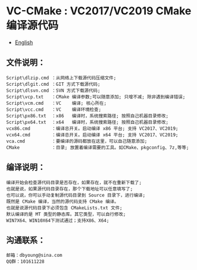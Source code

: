# VC-CMake : VC2017/VC2019 CMake 编译源代码

- [English](readme.md)

## 文件说明：
    Script\dlzip.cmd ：从网络上下载源代码压缩文件;
    Script\dlgit.cmd ：GIT 方式下载源代码;
    Script\dlsvn.cmd ：SVN 方式下载源代码;
    Script\vcp.txt   ：CMake 编译参数;可以随意添加; 只增不减; 除非遇到编译错误;
    Script\vcm.cmd   ：VC    编译; 核心所在;
    Script\vcc.cmd   ：VC    编译环境检查;
    Script\px86.txt  ：x86   编译时，系统搜索路径; 按照自己机器目录修改;
    Script\px64.txt  ：x64   编译时，系统搜索路径; 按照自己机器目录修改;
    vcx86.cmd        ：编译总开关。启动编译 x86 平台; 支持 VC2017、VC2019;
    vcx64.cmd        ：编译总开关。启动编译 x64 平台; 支持 VC2017、VC2019;
    vca.cmd          ：要编译的源码都放在这里，可以自己随意添加;
    CMake            ：目录; 放置着编译需要的工具。如CMake、pkgconfig、7z,等等;

## 编译说明：
    编译开始会检查源代码目录是否存在，如果存在，就不在重新下载了;
    也就是说，如果源代码目录存在，那个下载地址可以任意填写了;
    也可以说，你可以手动复制源代码目录到 Source 目录下，进行编译;
    既然是 CMake 编译，当然的源代码支持 CMake 编译。
    也就是说源代码目录下必须包含 CMakeLists.txt 文件;
    默认编译的是 MT 类型的静态库。其它类型，可以自行修改;
    WIN7X64、WIN10X64下测试通过；支持X86、X64;
    
## 沟通联系：
    邮箱：dbyoung@sina.com
    QQ群：101611228
